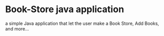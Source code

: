 # Book-Store java application 

a simple Java application that let the user make a Book Store, Add Books, and more... 
